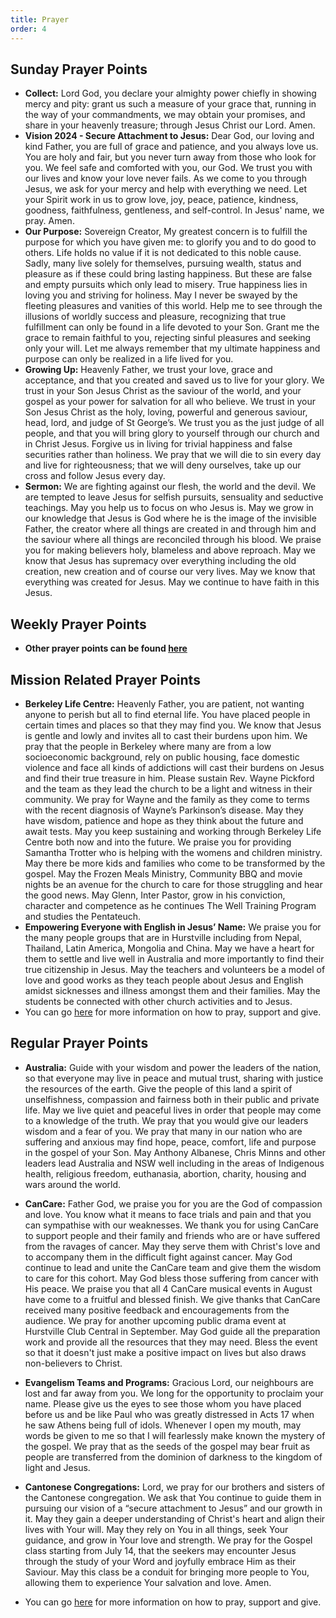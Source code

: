 ```yaml
---
title: Prayer
order: 4
---
```


## Sunday Prayer Points


- **Collect:** Lord God, you declare your almighty power chiefly in showing mercy and pity: grant us such a measure of your grace that, running in the way of your commandments, we may obtain your promises, and share in your heavenly treasure; through Jesus Christ our Lord. Amen.
- **Vision 2024 - Secure Attachment to Jesus:** Dear God, our loving and kind Father, you are full of grace and patience, and you always love us. You are holy and fair, but you never turn away from those who look for you. We feel safe and comforted with you, our God. We trust you with our lives and know your love never fails. As we come to you through Jesus, we ask for your mercy and help with everything we need. Let your Spirit work in us to grow love, joy, peace, patience, kindness, goodness, faithfulness, gentleness, and self-control. In Jesus' name, we pray. Amen.
- **Our Purpose:** Sovereign Creator, My greatest concern is to fulfill the purpose for which you have given me: to glorify you and to do good to others. Life holds no value if it is not dedicated to this noble cause. Sadly, many live solely for themselves, pursuing wealth, status and pleasure as if these could bring lasting happiness. But these are false and empty pursuits which only lead to misery. True happiness lies in loving you and striving for holiness. May I never be swayed by the fleeting pleasures and vanities of this world. Help me to see through the illusions of worldly success and pleasure, recognizing that true fulfillment can only be found in a life devoted to your Son. Grant me the grace to remain faithful to you, rejecting sinful pleasures and seeking only your will. Let me always remember that my ultimate happiness and purpose can only be realized in a life lived for you.
- **Growing Up:** Heavenly Father, we trust your love, grace and acceptance, and that you created and saved us to live for your glory. We trust in your Son Jesus Christ as the saviour of the world, and your gospel as your power for salvation for all who believe. We trust in your Son Jesus Christ as the holy, loving, powerful and generous saviour, head, lord, and judge of St George’s. We trust you as the just judge of all people, and that you will bring glory to yourself through our church and in Christ Jesus. Forgive us in living for trivial happiness and false securities rather than holiness. We pray that we will die to sin every day and live for righteousness; that we will deny ourselves, take up our cross and follow Jesus every day.
- **Sermon:** We are fighting against our flesh, the world and the devil. We are tempted to leave Jesus for selfish pursuits, sensuality and seductive teachings. May you help us to focus on who Jesus is. May we grow in our knowledge that Jesus is God where he is the image of the invisible Father, the creator where all things are created in and through him and the saviour where all things are reconciled through his blood. We praise you for making believers holy, blameless and above reproach. May we know that Jesus has supremacy over everything including the old creation, new creation and of course our very lives. May we know that everything was created for Jesus. May we continue to have faith in this Jesus. 


## Weekly Prayer Points
- **Other prayer points can be found [here](https://stgeorgeshurstville.org.au/prayer)** 


## Mission Related Prayer Points
- **Berkeley Life Centre:** Heavenly Father, you are patient, not wanting anyone to perish but all to find eternal life. You have placed people in certain times and places so that they may find you. We know that Jesus is gentle and lowly and invites all to cast their burdens upon him. We pray that the people in Berkeley where many are from a low socioeconomic background, rely on public housing, face domestic violence and face all kinds of addictions will cast their burdens on Jesus and find their true treasure in him. Please sustain Rev. Wayne Pickford and the team as they lead the church to be a light and witness in their community. We pray for Wayne and the family as they come to terms with the recent diagnosis of Wayne’s Parkinson’s disease. May they have wisdom, patience and hope as they think about the future and await tests. May you keep sustaining and working through Berkeley Life Centre both now and into the future. We praise you for providing Samantha Trotter who is helping with the womens and children ministry. May there be more kids and families who come to be transformed by the gospel. May the Frozen Meals Ministry, Community BBQ and movie nights be an avenue for the church to care for those struggling and hear the good news. May Glenn, Inter Pastor, grow in his conviction, character and competence as he continues The Well Training Program and studies the Pentateuch.
- **Empowering Everyone with English in Jesus’ Name:** We praise you for the many people groups that are in Hurstville including from Nepal, Thailand, Latin America, Mongolia and China. May we have a heart for them to settle and live well in Australia and more importantly to find their true citizenship in Jesus. May the teachers and volunteers be a model of love and good works as they teach people about Jesus and English amidst sicknesses and illness amongst them and their families. May the students be connected with other church activities and to Jesus. 
- You can go [here](https://stgeorgeshurstville.org.au/mission-partners) for more information on how to pray, support and give.


## Regular Prayer Points
- **Australia:** Guide with your wisdom and power the leaders of the nation, so that everyone may live in peace and mutual trust, sharing with justice the resources of the earth. Give the people of this land a spirit of unselfishness, compassion and fairness both in their public and private life. May we live quiet and peaceful lives in order that people may come to a knowledge of the truth. We pray that you would give our leaders wisdom and a fear of you. We pray that many in our nation who are suffering and anxious may find hope, peace, comfort, life and purpose in the gospel of your Son. May Anthony Albanese, Chris Minns and other leaders lead Australia and NSW well including in the areas of Indigenous health, religious freedom, euthanasia, abortion, charity, housing and wars around the world.
- **CanCare:** Father God, we praise you for you are the God of compassion and love. You know what it means to face trials and pain and that you can sympathise with our weaknesses. We thank you for using CanCare to support people and their family and friends who are or have suffered from the ravages of cancer. May they serve them with Christ's love and to accompany them in the difficult fight against cancer. May God continue to lead and unite the CanCare team and give them the wisdom to care for this cohort. May God bless those suffering from cancer with His peace. We praise you that all 4 CanCare musical events in August have come to a fruitful and blessed finish. We give thanks that CanCare received many positive feedback and encouragements from the audience. We pray for another upcoming public drama event at Hurstville Club Central in September. May God guide all the preparation work and provide all the resources that they may need. Bless the event so that it doesn't just make a positive impact on lives but also draws non-believers to Christ.
- **Evangelism Teams and Programs:** Gracious Lord, our neighbours are lost and far away from you. We long for the opportunity to proclaim your name. Please give us the eyes to see those whom you have placed before us and be like Paul who was greatly distressed in Acts 17 when he saw Athens being full of idols. Whenever I open my mouth, may words be given to me so that I will fearlessly make known the mystery of the gospel. We pray that as the seeds of the gospel may bear fruit as people are transferred from the dominion of darkness to the kingdom of light and Jesus.
- **Cantonese Congregations:** Lord, we pray for our brothers and sisters of the Cantonese congregation. We ask that You continue to guide them in pursuing our vision of a “secure attachment to Jesus” and our growth in it. May they gain a deeper understanding of Christ's heart and align their lives with Your will. May they rely on You in all things, seek Your guidance, and grow in Your love and strength. We pray for the Gospel class starting from July 14,  that the seekers may encounter Jesus through the study of your Word and joyfully embrace Him as their Saviour. May this class be a conduit for bringing more people to You, allowing them to experience Your salvation and love. Amen.


- You can go [here](https://stgeorgeshurstville.org.au/mission-partners) for more information on how to pray, support and give.


